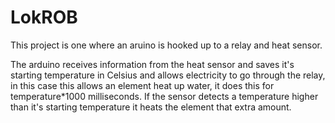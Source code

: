 # LokROB

This project is one where an aruino is hooked up to a relay and heat sensor.

The arduino receives information from the heat sensor and saves it's starting
temperature in Celsius and allows electricity to go through the relay, 
in this case this allows an element heat up water, it does this for 
temperature*1000 milliseconds. If the sensor detects a temperature higher 
than it's starting temperature it heats the element that extra amount.